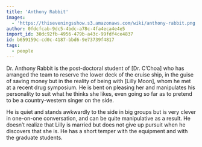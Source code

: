 ```yaml
---
title: 'Anthony Rabbit'
images:
  - 'https://thiseveningsshow.s3.amazonaws.com/wiki/anthony-rabbit.png'
author: 0fdcfcab-9dc5-4bdc-a78c-4fa4eca4e4e5
import_id: 30dc92fb-4956-479b-a43c-99fdf4ce4837
id: b659159c-cd0c-4187-bbd6-9e73739f4817
tags:
  - people
---
```

Dr. Anthony Rabbit is the post-doctoral student of [Dr. C’Choa] who has arranged the team to reserve the lower deck of the cruise ship, in the guise of saving money but in the reality of being with [Lilly Moon], whom he met at a recent drug symposium. He is bent on pleasing her and manipulates his personality to suit what he thinks she likes, even going so far as to pretend to be a country-western singer on the side.

He is quiet and stands awkwardly to the side in big groups but is very clever in one-on-one conversation, and can be quite manipulative as a result. He doesn’t realize that Lilly is married but does not give up pursuit when he discovers that she is. He has a short temper with the equipment and with the graduate students.
